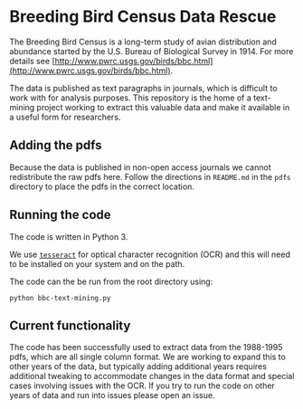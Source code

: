 # Breeding Bird Census Data Rescue

The Breeding Bird Census is a long-term study of avian distribution and
abundance started by the U.S. Bureau of Biological Survey in 1914. For more
details see
[http://www.pwrc.usgs.gov/birds/bbc.html](http://www.pwrc.usgs.gov/birds/bbc.html).

The data is published as text paragraphs in journals, which is difficult to work
with for analysis purposes. This repository is the home of a text-mining project
working to extract this valuable data and make it available in a useful form for
researchers.

## Adding the pdfs

Because the data is published in non-open access journals we cannot redistribute
the raw pdfs here. Follow the directions in `README.md` in the `pdfs` directory
to place the pdfs in the correct location.

## Running the code

The code is written in Python 3.

We use
[`tesseract`](https://github.com/tesseract-ocr/tesseract/blob/master/README.md)
for optical character recognition (OCR) and this will need to be installed on
your system and on the path.

The code can the be run from the root directory using:

`python bbc-text-mining.py`

## Current functionality

The code has been successfully used to extract data from the 1988-1995 pdfs,
which are all single column format. We are working to expand this to other years
of the data, but typically adding additional years requires additional tweaking
to accommodate changes in the data format and special cases involving issues
with the OCR. If you try to run the code on other years of data and run into
issues please open an issue.
